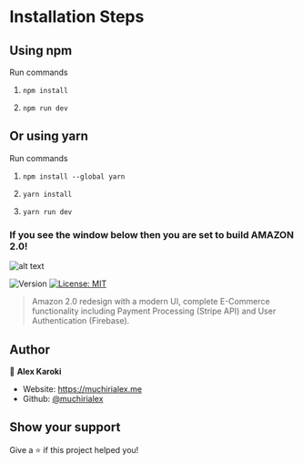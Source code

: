 # Installation Steps



## Using npm

Run commands

1) ```npm install```


2) ```npm run dev```


## Or using yarn

Run commands 

1) ```npm install --global yarn```

2) ```yarn install```

3) ```yarn run dev```


### If you see the window below then you are set to build AMAZON 2.0!

![alt text](https://muchirialex.me/uploads/amazon.jpg)

<p>
  <img alt="Version" src="https://img.shields.io/badge/version-0.1.0-blue.svg?cacheSeconds=2592000" />
  <a href="#" target="_blank">
    <img alt="License: MIT" src="https://img.shields.io/badge/License-MIT-yellow.svg" />
  </a>
</p>

> Amazon 2.0 redesign with a modern UI, complete E-Commerce functionality including Payment Processing (Stripe API) and User Authentication (Firebase).

## Author

👤 **Alex Karoki**

- Website: https://muchirialex.me
- Github: [@muchirialex](https://github.com/muchirialex/)

## Show your support

Give a ⭐️ if this project helped you!

